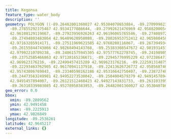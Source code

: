 ```yaml
---
title: Kegonsa
feature_type: water_body
description: ''
geometry: POLYGON ((-89.26482001360027 42.95304078653884, -89.27099982316999 42.95090485088969,
  -89.27855292375467 42.9534177086644, -89.27992621476969 42.95882000545448, -89.28061286027763
  42.96108129119867, -89.27923956926263 42.96196065765546, -89.27408972795439 42.96170941137918,
  -89.27494803483864 42.96409620958088, -89.28026953752412 42.96598045854186, -89.28095618303115
  42.97163285914171, -89.27511969621585 42.9760288116067, -89.26739493425393 42.9784150542115,
  -89.26155844743866 42.98268494143768, -89.25383368547672 42.98193145347449, -89.24593726213759
  42.97992210709238, -89.24061575945305 42.97577762278745, -89.24198905046894 42.97238647330919,
  -89.23752585466863 42.97138165236671, -89.22945776995229 42.97238647330919, -89.22756949480656
  42.969623176216, -89.22499457415289 42.969623176216, -89.22259131487553 42.96711098021585,
  -89.22293463762905 42.96170941137918, -89.22413626726772 42.95856874635244, -89.22980109270671
  42.95743806769843, -89.23340598162186 42.95316642750407, -89.2387274843073 42.94964838352756,
  -89.24473563249981 42.94952273538042, -89.2504004579379 42.9491457894007, -89.25572196062245
  42.9491457894007, -89.26121512468423 42.94927143831733, -89.26310339983085 42.95090485088969,
  -89.26310339983085 42.95278950383953, -89.26482001360027 42.95304078653884))
geo_error: 0.0
bbox:
  xmin: -89.2809562
  ymin: 42.9491458
  xmax: -89.2225913
  ymax: 42.9826849
longitude: -89.2536261
latitude: 42.9645217
external_links: {}
---
```

